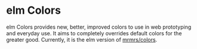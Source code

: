 # elm Colors

elm Colors provides new, better, improved colors to use in web prototyping and everyday use. It aims to completely overrides default colors for the greater good. Currently, it is the elm version of [mrmrs/colors](https://github.com/mrmrs/colors).
